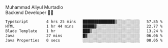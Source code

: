 Muhammad Aliyul Murtadlo
<br>
Backend Developer 👨‍💻
<br>
<!--START_SECTION:waka-->

```txt
TypeScript        4 hrs 25 mins   ██████████████▒░░░░░░░░░░   57.85 %
HTML              1 hr 44 mins    █████▓░░░░░░░░░░░░░░░░░░░   22.77 %
Blade Template    1 hr            ███▒░░░░░░░░░░░░░░░░░░░░░   13.24 %
Java              27 mins         █▓░░░░░░░░░░░░░░░░░░░░░░░   06.06 %
Java Properties   0 secs          ░░░░░░░░░░░░░░░░░░░░░░░░░   00.05 %
```

<!--END_SECTION:waka-->
